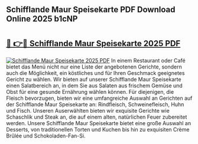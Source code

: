 ## Schifflande Maur Speisekarte PDF Download Online 2025 b1cNP

# <h2><a href="http://gc7f2ix.nevu.top/?p=Schifflande+Maur+Speisekarte">🔗 👉🔴 Schifflande Maur Speisekarte 2025 PDF</a></h2>

[![Schifflande Maur Speisekarte 2025 PDF](https://i.imgur.com/dBaPXMq.png)](http://gc7f2ix.nevu.top/?p=Schifflande+Maur+Speisekarte)
In einem Restaurant oder Café bietet das Menü nicht nur eine Liste der angebotenen Gerichte, sondern auch die Möglichkeit, ein köstliches und für Ihren Geschmack geeignetes Gericht zu wählen. Wir bieten auf unserer Schifflande Maur Speisekarte einen Salatbereich an, in dem Sie aus Salaten aus frischem Gemüse und Obst für eine gesunde Ernährung wählen können. Für diejenigen, die Fleisch bevorzugen, bieten wir eine umfangreiche Auswahl an Gerichten auf der Schifflande Maur Speisekarte an: Rindfleisch, Schweinefleisch, Huhn und Fisch. Unseren Auserwählten bieten wir exquisite Gerichte wie Schaschlik und Steak an, die auf einem alten, natürlichen Feuer zubereitet werden. Unsere Schifflande Maur Speisekarte bietet eine große Auswahl an Desserts, von traditionellen Torten und Kuchen bis hin zu exquisiten Crème Brûlée und Schokoladen-Fan-Si.
